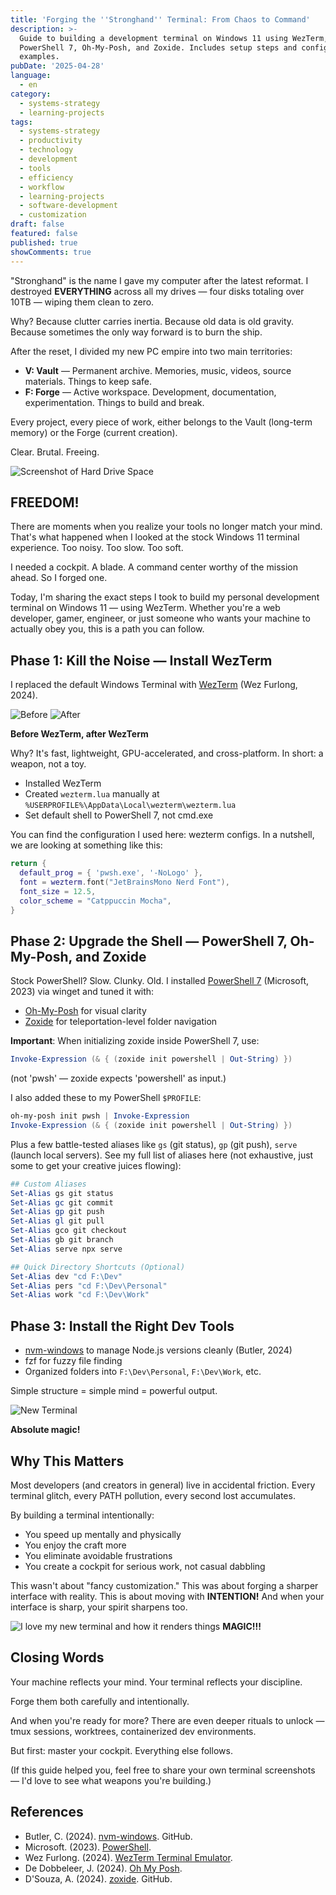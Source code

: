 ```yaml
---
title: 'Forging the ''Stronghand'' Terminal: From Chaos to Command'
description: >-
  Guide to building a development terminal on Windows 11 using WezTerm,
  PowerShell 7, Oh-My-Posh, and Zoxide. Includes setup steps and configuration
  examples.
pubDate: '2025-04-28'
language:
  - en
category:
  - systems-strategy
  - learning-projects
tags:
  - systems-strategy
  - productivity
  - technology
  - development
  - tools
  - efficiency
  - workflow
  - learning-projects
  - software-development
  - customization
draft: false
featured: false
published: true
showComments: true
---
```


"Stronghand" is the name I gave my computer after the latest reformat. I destroyed **EVERYTHING** across all my drives — four disks totaling over 10TB — wiping them clean to zero.

Why? Because clutter carries inertia. Because old data is old gravity. Because sometimes the only way forward is to burn the ship.

After the reset, I divided my new PC empire into two main territories:

- **V: Vault** — Permanent archive. Memories, music, videos, source materials. Things to keep safe.
- **F: Forge** — Active workspace. Development, documentation, experimentation. Things to build and break.

Every project, every piece of work, either belongs to the Vault (long-term memory) or the Forge (current creation).

Clear. Brutal. Freeing.

![Screenshot of Hard Drive Space](/images/1_hZS3n1fhg_eDQTmqxg8O2w.png)

## FREEDOM!

There are moments when you realize your tools no longer match your mind. That's what happened when I looked at the stock Windows 11 terminal experience. Too noisy. Too slow. Too soft.

I needed a cockpit. A blade. A command center worthy of the mission ahead. So I forged one.

Today, I'm sharing the exact steps I took to build my personal development terminal on Windows 11 — using WezTerm. Whether you're a web developer, gamer, engineer, or just someone who wants your machine to actually obey you, this is a path you can follow.

## Phase 1: Kill the Noise — Install WezTerm

I replaced the default Windows Terminal with [WezTerm](https://wezfurlong.org/wezterm/) (Wez Furlong, 2024).

![Before](/images/1_JMkniJ9RmTng62SL37WSBA.png)
![After](/images/1_wjEXa_8z9DI8Wq4zMCBqig.png)

**Before WezTerm, after WezTerm**

Why? It's fast, lightweight, GPU-accelerated, and cross-platform.
In short: a weapon, not a toy.

- Installed WezTerm
- Created `wezterm.lua` manually at `%USERPROFILE%\AppData\Local\wezterm\wezterm.lua`
- Set default shell to PowerShell 7, not cmd.exe

You can find the configuration I used here: wezterm configs. In a nutshell, we are looking at something like this:

```lua
return {
  default_prog = { 'pwsh.exe', '-NoLogo' },
  font = wezterm.font("JetBrainsMono Nerd Font"),
  font_size = 12.5,
  color_scheme = "Catppuccin Mocha",
}
```

## Phase 2: Upgrade the Shell — PowerShell 7, Oh-My-Posh, and Zoxide

Stock PowerShell? Slow. Clunky. Old. I installed [PowerShell 7](https://learn.microsoft.com/en-us/powershell/) (Microsoft, 2023) via winget and tuned it with:

- [Oh-My-Posh](https://ohmyposh.dev/) for visual clarity
- [Zoxide](https://github.com/ajeetdsouza/zoxide) for teleportation-level folder navigation

**Important**: When initializing zoxide inside PowerShell 7, use:

```powershell
Invoke-Expression (& { (zoxide init powershell | Out-String) })
```

(not 'pwsh' — zoxide expects 'powershell' as input.)

I also added these to my PowerShell `$PROFILE`:

```powershell
oh-my-posh init pwsh | Invoke-Expression
Invoke-Expression (& { (zoxide init powershell | Out-String) })
```

Plus a few battle-tested aliases like `gs` (git status), `gp` (git push), `serve` (launch local servers). See my full list of aliases here (not exhaustive, just some to get your creative juices flowing):

```powershell
## Custom Aliases
Set-Alias gs git status
Set-Alias gc git commit
Set-Alias gp git push
Set-Alias gl git pull
Set-Alias gco git checkout
Set-Alias gb git branch
Set-Alias serve npx serve

## Quick Directory Shortcuts (Optional)
Set-Alias dev "cd F:\Dev"
Set-Alias pers "cd F:\Dev\Personal"
Set-Alias work "cd F:\Dev\Work"
```

## Phase 3: Install the Right Dev Tools

- [nvm-windows](https://github.com/coreybutler/nvm-windows) to manage Node.js versions cleanly (Butler, 2024)
- fzf for fuzzy file finding
- Organized folders into `F:\Dev\Personal`, `F:\Dev\Work`, etc.

Simple structure = simple mind = powerful output.

![New Terminal](/images/1_UVQ9Lyp4yJ3dnpMbnSIOCQ.png)

**Absolute magic!**

## Why This Matters

Most developers (and creators in general) live in accidental friction. Every terminal glitch, every PATH pollution, every second lost accumulates.

By building a terminal intentionally:

- You speed up mentally and physically
- You enjoy the craft more
- You eliminate avoidable frustrations
- You create a cockpit for serious work, not casual dabbling

This wasn't about "fancy customization."
This was about forging a sharper interface with reality. This is about moving with **INTENTION!** And when your interface is sharp, your spirit sharpens too.

![I love my new terminal and how it renders things](/images/1_Fdmjbqh4eRaDwA12bYERgw.png)
**MAGIC!!!**

## Closing Words

Your machine reflects your mind.
Your terminal reflects your discipline.

Forge them both carefully and intentionally.

And when you're ready for more? There are even deeper rituals to unlock — tmux sessions, worktrees, containerized dev environments.

But first: master your cockpit.
Everything else follows.

(If this guide helped you, feel free to share your own terminal screenshots — I'd love to see what weapons you're building.)

## References

- Butler, C. (2024). [nvm-windows](https://github.com/coreybutler/nvm-windows). GitHub.
- Microsoft. (2023). [PowerShell](https://learn.microsoft.com/en-us/powershell/).
- Wez Furlong. (2024). [WezTerm Terminal Emulator](https://wezfurlong.org/wezterm/).
- De Dobbeleer, J. (2024). [Oh My Posh](https://ohmyposh.dev/).
- D'Souza, A. (2024). [zoxide](https://github.com/ajeetdsouza/zoxide). GitHub.
